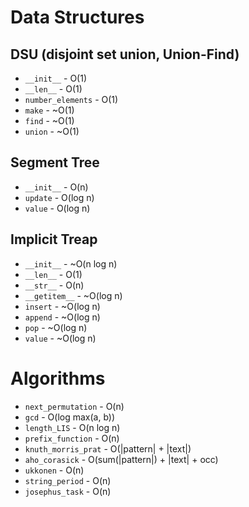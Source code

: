 # Data Structures
## DSU (disjoint set union, Union-Find)

- `__init__` - O(1)
- `__len__` - O(1)
- `number_elements` - O(1)
- `make` - ~O(1)
- `find` - ~O(1)
- `union` - ~O(1)

## Segment Tree

- `__init__` - O(n)
- `update` - O(log n)
- `value` - O(log n)

## Implicit Treap

- `__init__` - ~O(n log n)
- `__len__` - O(1)
- `__str__` - O(n)
- `__getitem__` - ~O(log n)
- `insert` - ~O(log n)
- `append` - ~O(log n)
- `pop` - ~O(log n)
- `value` - ~O(log n)

# Algorithms
- `next_permutation` - O(n)
- `gcd` - O(log max(a, b))
- `length_LIS` - O(n log n)
- `prefix_function` - O(n)
- `knuth_morris_prat` - O(|pattern| + |text|)
- `aho_corasick` - O(sum(|pattern|) + |text| + occ)
- `ukkonen` - O(n)
- `string_period` - O(n)
- `josephus_task` - O(n)



